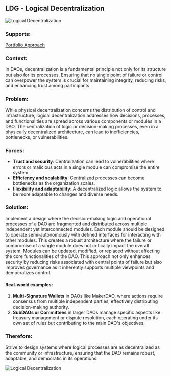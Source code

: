 ## LDG - Logical Decentralization

![Logical Decentralization](./output/illustrations/logical_decentralization.png)

### Supports:
[Portfolio Approach](./portfolio_approach.html)

### Context:
In DAOs, decentralization is a fundamental principle not only for its structure but also for its processes. Ensuring that no single point of failure or control can overpower the system is crucial for maintaining integrity, reducing risks, and enhancing trust among participants.

### Problem:
While physical decentralization concerns the distribution of control and infrastructure, logical decentralization addresses how decisions, processes, and functionalities are spread across various components or modules in a DAO. The centralization of logic or decision-making processes, even in a physically decentralized architecture, can lead to inefficiencies, bottlenecks, or vulnerabilities.

### Forces:
- **Trust and security**: Centralization can lead to vulnerabilities where errors or malicious acts in a single module can compromise the entire system.
- **Efficiency and scalability**: Centralized processes can become bottlenecks as the organization scales.
- **Flexibility and adaptability**: A decentralized logic allows the system to be more adaptable to changes and diverse needs.

### Solution:
Implement a design where the decision-making logic and operational processes of a DAO are fragmented and distributed across multiple independent yet interconnected modules. Each module should be designed to operate semi-autonomously with defined interfaces for interacting with other modules. This creates a robust architecture where the failure or compromise of a single module does not critically impact the overall system. Modules can be updated, modified, or replaced without affecting the core functionalities of the DAO. This approach not only enhances security by reducing risks associated with central points of failure but also improves governance as it inherently supports multiple viewpoints and democratizes control.

#### Real-world examples:
1. **Multi-Signature Wallets** in DAOs like MakerDAO, where actions require consensus from multiple independent parties, effectively distributing decision-making authority.
2. **SubDAOs or Committees** in larger DAOs manage specific aspects like treasury management or dispute resolution, each operating under its own set of rules but contributing to the main DAO's objectives.

### Therefore:
Strive to design systems where logical processes are as decentralized as the community or infrastructure, ensuring that the DAO remains robust, adaptable, and democratic in its operations.

![Logical Decentralization](./output/logical_decentralization_specific_graph.png)